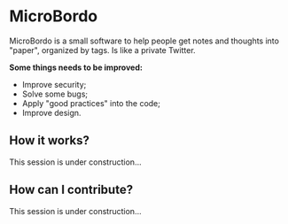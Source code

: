 # MicroBordo
MicroBordo is a small software to help people get notes and thoughts into "paper", organized by tags.
Is like a private Twitter.

**Some things needs to be improved:**
- Improve security;
- Solve some bugs;
- Apply "good practices" into the code;
- Improve design.

## How it works?
This session is under construction...

## How can I contribute?
This session is under construction...
